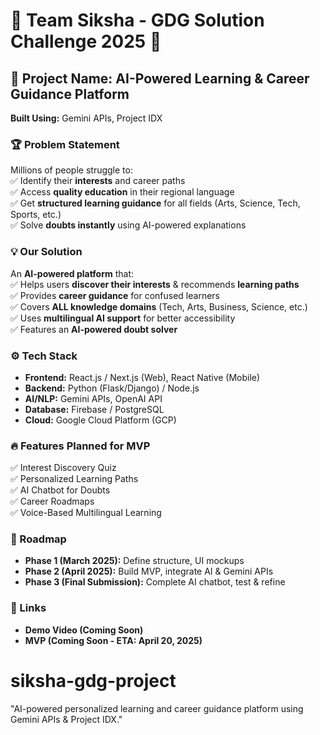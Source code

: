 # 🌟 Team Siksha - GDG Solution Challenge 2025 🌟

## 🚀 Project Name: AI-Powered Learning & Career Guidance Platform  
**Built Using:** Gemini APIs, Project IDX  

### 🏆 Problem Statement  
Millions of people struggle to:  
✅ Identify their **interests** and career paths  
✅ Access **quality education** in their regional language  
✅ Get **structured learning guidance** for all fields (Arts, Science, Tech, Sports, etc.)  
✅ Solve **doubts instantly** using AI-powered explanations  

### 💡 Our Solution  
An **AI-powered platform** that:  
✅ Helps users **discover their interests** & recommends **learning paths**  
✅ Provides **career guidance** for confused learners  
✅ Covers **ALL knowledge domains** (Tech, Arts, Business, Science, etc.)  
✅ Uses **multilingual AI support** for better accessibility  
✅ Features an **AI-powered doubt solver**  

### ⚙️ Tech Stack  
- **Frontend:** React.js / Next.js (Web), React Native (Mobile)  
- **Backend:** Python (Flask/Django) / Node.js  
- **AI/NLP:** Gemini APIs, OpenAI API  
- **Database:** Firebase / PostgreSQL  
- **Cloud:** Google Cloud Platform (GCP)  

### 🔥 Features Planned for MVP  
✅ Interest Discovery Quiz  
✅ Personalized Learning Paths  
✅ AI Chatbot for Doubts  
✅ Career Roadmaps  
✅ Voice-Based Multilingual Learning  

### 📅 Roadmap  
- **Phase 1 (March 2025):** Define structure, UI mockups  
- **Phase 2 (April 2025):** Build MVP, integrate AI & Gemini APIs  
- **Phase 3 (Final Submission):** Complete AI chatbot, test & refine  

### 📌 Links  
- **Demo Video (Coming Soon)**  
- **MVP (Coming Soon - ETA: April 20, 2025)**  
# siksha-gdg-project
"AI-powered personalized learning and career guidance platform using Gemini APIs &amp; Project IDX."
